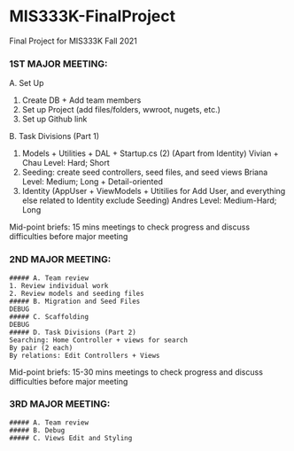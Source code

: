 # MIS333K-FinalProject
Final Project for MIS333K Fall 2021

### 1ST MAJOR MEETING: 
A. Set Up
1. Create DB + Add team members 
2. Set up Project (add files/folders, wwroot, nugets, etc.)
3. Set up Github link

B. Task Divisions (Part 1) 
1. Models + Utilities + DAL + Startup.cs (2) (Apart from Identity) Vivian + Chau 
Level: Hard; Short 
2. Seeding: create seed controllers, seed files, and seed views Briana 
Level: Medium; Long + Detail-oriented 
3. Identity (AppUser + ViewModels + Utitilies for Add User, and everything else related to Identity exclude Seeding) Andres 
Level: Medium-Hard; Long
	
	
Mid-point briefs: 15 mins meetings to check progress and discuss difficulties before major meeting

### 2ND MAJOR MEETING: 
	##### A. Team review
	1. Review individual work 
	2. Review models and seeding files 
	##### B. Migration and Seed Files 
	DEBUG
	##### C. Scaffolding 
	DEBUG 
	##### D. Task Divisions (Part 2) 
	Searching: Home Controller + views for search
	By pair (2 each) 
	By relations: Edit Controllers + Views
	
Mid-point briefs: 15-30 mins meetings to check progress and discuss difficulties before major meeting

### 3RD MAJOR MEETING: 
	##### A. Team review 
	##### B. Debug 
	##### C. Views Edit and Styling 

